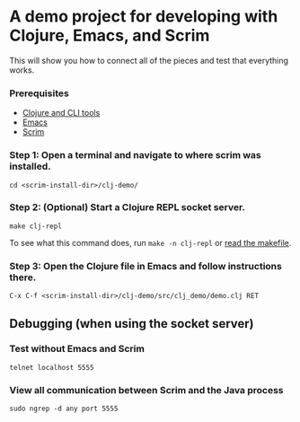 # A demo project for developing with Clojure, Emacs, and Scrim

This will show you how to connect all of the pieces and test that everything works.

### Prerequisites

* [Clojure and CLI tools](https://clojure.org/guides/getting_started#_clojure_installer_and_cli_tools)
* [Emacs](https://www.gnu.org/software/emacs/)
* [Scrim](https://github.com/austinhaas/scrim)

### Step 1: Open a terminal and navigate to where scrim was installed.
```
cd <scrim-install-dir>/clj-demo/
```

### Step 2: (Optional) Start a Clojure REPL socket server.
```
make clj-repl
```

To see what this command does, run `make -n clj-repl` or [read the makefile](makefile).

### Step 3: Open the Clojure file in Emacs and follow instructions there.
```
C-x C-f <scrim-install-dir>/clj-demo/src/clj_demo/demo.clj RET
```

## Debugging (when using the socket server)

### Test without Emacs and Scrim

```
telnet localhost 5555
```

### View all communication between Scrim and the Java process
```
sudo ngrep -d any port 5555
```

